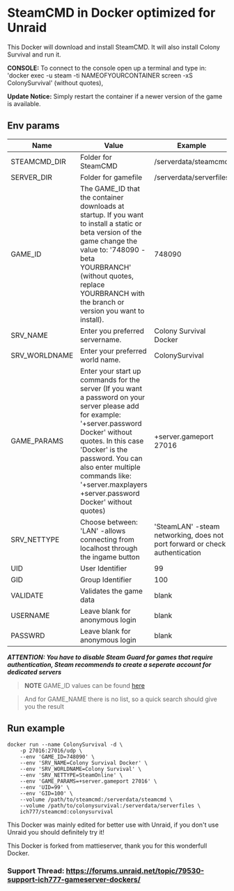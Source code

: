 # SteamCMD in Docker optimized for Unraid
This Docker will download and install SteamCMD. It will also install Colony Survival and run it.

**CONSOLE:** To connect to the console open up a terminal and type in: 'docker exec -u steam -ti NAMEOFYOURCONTAINER screen -xS ColonySurvival' (without quotes),

**Update Notice:** Simply restart the container if a newer version of the game is available.

## Env params
| Name | Value | Example |
| --- | --- | --- |
| STEAMCMD_DIR | Folder for SteamCMD | /serverdata/steamcmd |
| SERVER_DIR | Folder for gamefile | /serverdata/serverfiles |
| GAME_ID | The GAME_ID that the container downloads at startup. If you want to install a static or beta version of the game change the value to: '748090 -beta YOURBRANCH' (without quotes, replace YOURBRANCH with the branch or version you want to install). | 748090 |
| SRV_NAME | Enter you preferred servername. | Colony Survival Docker |
| SRV_WORLDNAME | Enter your preferred world name. | ColonySurvival |
| GAME_PARAMS | Enter your start up commands for the server (If you want a password on your server please add for example: '+server.password Docker' without quotes. In this case 'Docker' is the password. You can also enter multiple commands like: '+server.maxplayers +server.password Docker' without quotes) | +server.gameport 27016 |
| SRV_NETTYPE | Choose between: 'LAN' -allows connecting from localhost through the ingame button | 'SteamLAN' -steam networking, does not port forward or check authentication | 'SteamOnline' -steam networking, port forwards and checks authentication | SteamOnline |
| UID | User Identifier | 99 |
| GID | Group Identifier | 100 |
| VALIDATE | Validates the game data | blank |
| USERNAME | Leave blank for anonymous login | blank |
| PASSWRD | Leave blank for anonymous login | blank |

***ATTENTION: You have to disable Steam Guard for games that require authentication, Steam recommends to create a seperate account for dedicated servers***

>**NOTE** GAME_ID values can be found [here](https://developer.valvesoftware.com/wiki/Dedicated_Servers_List)

> And for GAME_NAME there is no list, so a quick search should give you the result

## Run example
```
docker run --name ColonySurvival -d \
	-p 27016:27016/udp \
	--env 'GAME_ID=748090' \
	--env 'SRV_NAME=Colony Survival Docker' \
	--env 'SRV_WORLDNAME=Colony Survival' \
	--env 'SRV_NETTYPE=SteamOnline' \
	--env 'GAME_PARAMS=+server.gameport 27016' \
	--env 'UID=99' \
	--env 'GID=100' \
	--volume /path/to/steamcmd:/serverdata/steamcmd \
	--volume /path/to/colonysurvival:/serverdata/serverfiles \
	ich777/steamcmd:colonysurvival
```

This Docker was mainly edited for better use with Unraid, if you don't use Unraid you should definitely try it!

This Docker is forked from mattieserver, thank you for this wonderfull Docker.

### Support Thread: https://forums.unraid.net/topic/79530-support-ich777-gameserver-dockers/